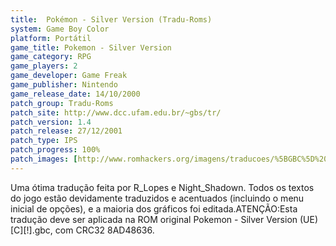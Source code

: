 ```yaml
---
title:  Pokémon - Silver Version (Tradu-Roms)
system: Game Boy Color
platform: Portátil
game_title: Pokemon - Silver Version
game_category: RPG
game_players: 2
game_developer: Game Freak
game_publisher: Nintendo
game_release_date: 14/10/2000
patch_group: Tradu-Roms
patch_site: http://www.dcc.ufam.edu.br/~gbs/tr/
patch_version: 1.4
patch_release: 27/12/2001
patch_type: IPS
patch_progress: 100%
patch_images: [http://www.romhackers.org/imagens/traducoes/%5BGBC%5D%20Pok%C3%A9mon%20-%20Silver%20Version%20-%20Tradu-Roms%20-%201.png,http://www.romhackers.org/imagens/traducoes/%5BGBC%5D%20Pok%C3%A9mon%20-%20Silver%20Version%20-%20Tradu-Roms%20-%202.png,http://www.romhackers.org/imagens/traducoes/%5BGBC%5D%20Pok%C3%A9mon%20-%20Silver%20Version%20-%20Tradu-Roms%20-%203.png]
---
```

Uma ótima tradução feita por R_Lopes e Night_Shadown. Todos os textos do jogo estão devidamente traduzidos e acentuados (incluindo o menu inicial de opções), e a maioria dos gráficos foi editada.ATENÇÃO:Esta tradução deve ser aplicada na ROM original Pokemon - Silver Version (UE) [C][!].gbc, com CRC32 8AD48636.